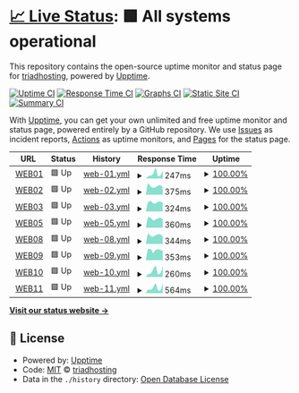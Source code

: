# [📈 Live Status](https://triadhosting.github.io/upptime): <!--live status--> **🟩 All systems operational**

This repository contains the open-source uptime monitor and status page for [triadhosting](https://triadhosting.github.io/upptime), powered by [Upptime](https://github.com/upptime/upptime).

[![Uptime CI](https://github.com/triadhosting/upptime/workflows/Uptime%20CI/badge.svg)](https://github.com/upptime/upptime/actions?query=workflow%3A%22Uptime+CI%22)
[![Response Time CI](https://github.com/triadhosting/upptime/workflows/Response%20Time%20CI/badge.svg)](https://github.com/upptime/upptime/actions?query=workflow%3A%22Response+Time+CI%22)
[![Graphs CI](https://github.com/triadhosting/upptime/workflows/Graphs%20CI/badge.svg)](https://github.com/upptime/upptime/actions?query=workflow%3A%22Graphs+CI%22)
[![Static Site CI](https://github.com/triadhosting/upptime/workflows/Static%20Site%20CI/badge.svg)](https://github.com/upptime/upptime/actions?query=workflow%3A%22Static+Site+CI%22)
[![Summary CI](https://github.com/triadhosting/upptime/workflows/Summary%20CI/badge.svg)](https://github.com/upptime/upptime/actions?query=workflow%3A%22Summary+CI%22)

With [Upptime](https://upptime.js.org), you can get your own unlimited and free uptime monitor and status page, powered entirely by a GitHub repository. We use [Issues](https://github.com/triadhosting/upptime/issues) as incident reports, [Actions](https://github.com/triadhosting/upptime/actions) as uptime monitors, and [Pages](https://triadhosting.github.io/upptime) for the status page.

<!--start: status pages-->
<!-- This summary is generated by Upptime (https://github.com/upptime/upptime) -->
<!-- Do not edit this manually, your changes will be overwritten -->
<!-- prettier-ignore -->
| URL | Status | History | Response Time | Uptime |
| --- | ------ | ------- | ------------- | ------ |
| <img alt="" src="https://favicons.githubusercontent.com/triadhosting01.com" height="13"> [WEB01](https://triadhosting01.com) | 🟩 Up | [web-01.yml](https://github.com/triadhosting/upptime/commits/HEAD/history/web-01.yml) | <details><summary><img alt="Response time graph" src="./graphs/web-01/response-time-week.png" height="20"> 247ms</summary><br><a href="https://status.triadhosting.com/history/web-01"><img alt="Response time 224" src="https://img.shields.io/endpoint?url=https%3A%2F%2Fraw.githubusercontent.com%2Ftriadhosting%2Fupptime%2FHEAD%2Fapi%2Fweb-01%2Fresponse-time.json"></a><br><a href="https://status.triadhosting.com/history/web-01"><img alt="24-hour response time 412" src="https://img.shields.io/endpoint?url=https%3A%2F%2Fraw.githubusercontent.com%2Ftriadhosting%2Fupptime%2FHEAD%2Fapi%2Fweb-01%2Fresponse-time-day.json"></a><br><a href="https://status.triadhosting.com/history/web-01"><img alt="7-day response time 247" src="https://img.shields.io/endpoint?url=https%3A%2F%2Fraw.githubusercontent.com%2Ftriadhosting%2Fupptime%2FHEAD%2Fapi%2Fweb-01%2Fresponse-time-week.json"></a><br><a href="https://status.triadhosting.com/history/web-01"><img alt="30-day response time 245" src="https://img.shields.io/endpoint?url=https%3A%2F%2Fraw.githubusercontent.com%2Ftriadhosting%2Fupptime%2FHEAD%2Fapi%2Fweb-01%2Fresponse-time-month.json"></a><br><a href="https://status.triadhosting.com/history/web-01"><img alt="1-year response time 224" src="https://img.shields.io/endpoint?url=https%3A%2F%2Fraw.githubusercontent.com%2Ftriadhosting%2Fupptime%2FHEAD%2Fapi%2Fweb-01%2Fresponse-time-year.json"></a></details> | <details><summary><a href="https://status.triadhosting.com/history/web-01">100.00%</a></summary><a href="https://status.triadhosting.com/history/web-01"><img alt="All-time uptime 100.00%" src="https://img.shields.io/endpoint?url=https%3A%2F%2Fraw.githubusercontent.com%2Ftriadhosting%2Fupptime%2FHEAD%2Fapi%2Fweb-01%2Fuptime.json"></a><br><a href="https://status.triadhosting.com/history/web-01"><img alt="24-hour uptime 100.00%" src="https://img.shields.io/endpoint?url=https%3A%2F%2Fraw.githubusercontent.com%2Ftriadhosting%2Fupptime%2FHEAD%2Fapi%2Fweb-01%2Fuptime-day.json"></a><br><a href="https://status.triadhosting.com/history/web-01"><img alt="7-day uptime 100.00%" src="https://img.shields.io/endpoint?url=https%3A%2F%2Fraw.githubusercontent.com%2Ftriadhosting%2Fupptime%2FHEAD%2Fapi%2Fweb-01%2Fuptime-week.json"></a><br><a href="https://status.triadhosting.com/history/web-01"><img alt="30-day uptime 100.00%" src="https://img.shields.io/endpoint?url=https%3A%2F%2Fraw.githubusercontent.com%2Ftriadhosting%2Fupptime%2FHEAD%2Fapi%2Fweb-01%2Fuptime-month.json"></a><br><a href="https://status.triadhosting.com/history/web-01"><img alt="1-year uptime 100.00%" src="https://img.shields.io/endpoint?url=https%3A%2F%2Fraw.githubusercontent.com%2Ftriadhosting%2Fupptime%2FHEAD%2Fapi%2Fweb-01%2Fuptime-year.json"></a></details>
| <img alt="" src="https://favicons.githubusercontent.com/triadhosting02.com" height="13"> [WEB02](https://triadhosting02.com) | 🟩 Up | [web-02.yml](https://github.com/triadhosting/upptime/commits/HEAD/history/web-02.yml) | <details><summary><img alt="Response time graph" src="./graphs/web-02/response-time-week.png" height="20"> 375ms</summary><br><a href="https://status.triadhosting.com/history/web-02"><img alt="Response time 354" src="https://img.shields.io/endpoint?url=https%3A%2F%2Fraw.githubusercontent.com%2Ftriadhosting%2Fupptime%2FHEAD%2Fapi%2Fweb-02%2Fresponse-time.json"></a><br><a href="https://status.triadhosting.com/history/web-02"><img alt="24-hour response time 322" src="https://img.shields.io/endpoint?url=https%3A%2F%2Fraw.githubusercontent.com%2Ftriadhosting%2Fupptime%2FHEAD%2Fapi%2Fweb-02%2Fresponse-time-day.json"></a><br><a href="https://status.triadhosting.com/history/web-02"><img alt="7-day response time 375" src="https://img.shields.io/endpoint?url=https%3A%2F%2Fraw.githubusercontent.com%2Ftriadhosting%2Fupptime%2FHEAD%2Fapi%2Fweb-02%2Fresponse-time-week.json"></a><br><a href="https://status.triadhosting.com/history/web-02"><img alt="30-day response time 355" src="https://img.shields.io/endpoint?url=https%3A%2F%2Fraw.githubusercontent.com%2Ftriadhosting%2Fupptime%2FHEAD%2Fapi%2Fweb-02%2Fresponse-time-month.json"></a><br><a href="https://status.triadhosting.com/history/web-02"><img alt="1-year response time 354" src="https://img.shields.io/endpoint?url=https%3A%2F%2Fraw.githubusercontent.com%2Ftriadhosting%2Fupptime%2FHEAD%2Fapi%2Fweb-02%2Fresponse-time-year.json"></a></details> | <details><summary><a href="https://status.triadhosting.com/history/web-02">100.00%</a></summary><a href="https://status.triadhosting.com/history/web-02"><img alt="All-time uptime 100.00%" src="https://img.shields.io/endpoint?url=https%3A%2F%2Fraw.githubusercontent.com%2Ftriadhosting%2Fupptime%2FHEAD%2Fapi%2Fweb-02%2Fuptime.json"></a><br><a href="https://status.triadhosting.com/history/web-02"><img alt="24-hour uptime 100.00%" src="https://img.shields.io/endpoint?url=https%3A%2F%2Fraw.githubusercontent.com%2Ftriadhosting%2Fupptime%2FHEAD%2Fapi%2Fweb-02%2Fuptime-day.json"></a><br><a href="https://status.triadhosting.com/history/web-02"><img alt="7-day uptime 100.00%" src="https://img.shields.io/endpoint?url=https%3A%2F%2Fraw.githubusercontent.com%2Ftriadhosting%2Fupptime%2FHEAD%2Fapi%2Fweb-02%2Fuptime-week.json"></a><br><a href="https://status.triadhosting.com/history/web-02"><img alt="30-day uptime 100.00%" src="https://img.shields.io/endpoint?url=https%3A%2F%2Fraw.githubusercontent.com%2Ftriadhosting%2Fupptime%2FHEAD%2Fapi%2Fweb-02%2Fuptime-month.json"></a><br><a href="https://status.triadhosting.com/history/web-02"><img alt="1-year uptime 100.00%" src="https://img.shields.io/endpoint?url=https%3A%2F%2Fraw.githubusercontent.com%2Ftriadhosting%2Fupptime%2FHEAD%2Fapi%2Fweb-02%2Fuptime-year.json"></a></details>
| <img alt="" src="https://favicons.githubusercontent.com/triadhosting03.com" height="13"> [WEB03](https://triadhosting03.com) | 🟩 Up | [web-03.yml](https://github.com/triadhosting/upptime/commits/HEAD/history/web-03.yml) | <details><summary><img alt="Response time graph" src="./graphs/web-03/response-time-week.png" height="20"> 324ms</summary><br><a href="https://status.triadhosting.com/history/web-03"><img alt="Response time 372" src="https://img.shields.io/endpoint?url=https%3A%2F%2Fraw.githubusercontent.com%2Ftriadhosting%2Fupptime%2FHEAD%2Fapi%2Fweb-03%2Fresponse-time.json"></a><br><a href="https://status.triadhosting.com/history/web-03"><img alt="24-hour response time 306" src="https://img.shields.io/endpoint?url=https%3A%2F%2Fraw.githubusercontent.com%2Ftriadhosting%2Fupptime%2FHEAD%2Fapi%2Fweb-03%2Fresponse-time-day.json"></a><br><a href="https://status.triadhosting.com/history/web-03"><img alt="7-day response time 324" src="https://img.shields.io/endpoint?url=https%3A%2F%2Fraw.githubusercontent.com%2Ftriadhosting%2Fupptime%2FHEAD%2Fapi%2Fweb-03%2Fresponse-time-week.json"></a><br><a href="https://status.triadhosting.com/history/web-03"><img alt="30-day response time 354" src="https://img.shields.io/endpoint?url=https%3A%2F%2Fraw.githubusercontent.com%2Ftriadhosting%2Fupptime%2FHEAD%2Fapi%2Fweb-03%2Fresponse-time-month.json"></a><br><a href="https://status.triadhosting.com/history/web-03"><img alt="1-year response time 372" src="https://img.shields.io/endpoint?url=https%3A%2F%2Fraw.githubusercontent.com%2Ftriadhosting%2Fupptime%2FHEAD%2Fapi%2Fweb-03%2Fresponse-time-year.json"></a></details> | <details><summary><a href="https://status.triadhosting.com/history/web-03">100.00%</a></summary><a href="https://status.triadhosting.com/history/web-03"><img alt="All-time uptime 100.00%" src="https://img.shields.io/endpoint?url=https%3A%2F%2Fraw.githubusercontent.com%2Ftriadhosting%2Fupptime%2FHEAD%2Fapi%2Fweb-03%2Fuptime.json"></a><br><a href="https://status.triadhosting.com/history/web-03"><img alt="24-hour uptime 100.00%" src="https://img.shields.io/endpoint?url=https%3A%2F%2Fraw.githubusercontent.com%2Ftriadhosting%2Fupptime%2FHEAD%2Fapi%2Fweb-03%2Fuptime-day.json"></a><br><a href="https://status.triadhosting.com/history/web-03"><img alt="7-day uptime 100.00%" src="https://img.shields.io/endpoint?url=https%3A%2F%2Fraw.githubusercontent.com%2Ftriadhosting%2Fupptime%2FHEAD%2Fapi%2Fweb-03%2Fuptime-week.json"></a><br><a href="https://status.triadhosting.com/history/web-03"><img alt="30-day uptime 100.00%" src="https://img.shields.io/endpoint?url=https%3A%2F%2Fraw.githubusercontent.com%2Ftriadhosting%2Fupptime%2FHEAD%2Fapi%2Fweb-03%2Fuptime-month.json"></a><br><a href="https://status.triadhosting.com/history/web-03"><img alt="1-year uptime 100.00%" src="https://img.shields.io/endpoint?url=https%3A%2F%2Fraw.githubusercontent.com%2Ftriadhosting%2Fupptime%2FHEAD%2Fapi%2Fweb-03%2Fuptime-year.json"></a></details>
| <img alt="" src="https://favicons.githubusercontent.com/triadhosting05.com" height="13"> [WEB05](https://triadhosting05.com) | 🟩 Up | [web-05.yml](https://github.com/triadhosting/upptime/commits/HEAD/history/web-05.yml) | <details><summary><img alt="Response time graph" src="./graphs/web-05/response-time-week.png" height="20"> 360ms</summary><br><a href="https://status.triadhosting.com/history/web-05"><img alt="Response time 361" src="https://img.shields.io/endpoint?url=https%3A%2F%2Fraw.githubusercontent.com%2Ftriadhosting%2Fupptime%2FHEAD%2Fapi%2Fweb-05%2Fresponse-time.json"></a><br><a href="https://status.triadhosting.com/history/web-05"><img alt="24-hour response time 335" src="https://img.shields.io/endpoint?url=https%3A%2F%2Fraw.githubusercontent.com%2Ftriadhosting%2Fupptime%2FHEAD%2Fapi%2Fweb-05%2Fresponse-time-day.json"></a><br><a href="https://status.triadhosting.com/history/web-05"><img alt="7-day response time 360" src="https://img.shields.io/endpoint?url=https%3A%2F%2Fraw.githubusercontent.com%2Ftriadhosting%2Fupptime%2FHEAD%2Fapi%2Fweb-05%2Fresponse-time-week.json"></a><br><a href="https://status.triadhosting.com/history/web-05"><img alt="30-day response time 372" src="https://img.shields.io/endpoint?url=https%3A%2F%2Fraw.githubusercontent.com%2Ftriadhosting%2Fupptime%2FHEAD%2Fapi%2Fweb-05%2Fresponse-time-month.json"></a><br><a href="https://status.triadhosting.com/history/web-05"><img alt="1-year response time 361" src="https://img.shields.io/endpoint?url=https%3A%2F%2Fraw.githubusercontent.com%2Ftriadhosting%2Fupptime%2FHEAD%2Fapi%2Fweb-05%2Fresponse-time-year.json"></a></details> | <details><summary><a href="https://status.triadhosting.com/history/web-05">100.00%</a></summary><a href="https://status.triadhosting.com/history/web-05"><img alt="All-time uptime 100.00%" src="https://img.shields.io/endpoint?url=https%3A%2F%2Fraw.githubusercontent.com%2Ftriadhosting%2Fupptime%2FHEAD%2Fapi%2Fweb-05%2Fuptime.json"></a><br><a href="https://status.triadhosting.com/history/web-05"><img alt="24-hour uptime 100.00%" src="https://img.shields.io/endpoint?url=https%3A%2F%2Fraw.githubusercontent.com%2Ftriadhosting%2Fupptime%2FHEAD%2Fapi%2Fweb-05%2Fuptime-day.json"></a><br><a href="https://status.triadhosting.com/history/web-05"><img alt="7-day uptime 100.00%" src="https://img.shields.io/endpoint?url=https%3A%2F%2Fraw.githubusercontent.com%2Ftriadhosting%2Fupptime%2FHEAD%2Fapi%2Fweb-05%2Fuptime-week.json"></a><br><a href="https://status.triadhosting.com/history/web-05"><img alt="30-day uptime 100.00%" src="https://img.shields.io/endpoint?url=https%3A%2F%2Fraw.githubusercontent.com%2Ftriadhosting%2Fupptime%2FHEAD%2Fapi%2Fweb-05%2Fuptime-month.json"></a><br><a href="https://status.triadhosting.com/history/web-05"><img alt="1-year uptime 100.00%" src="https://img.shields.io/endpoint?url=https%3A%2F%2Fraw.githubusercontent.com%2Ftriadhosting%2Fupptime%2FHEAD%2Fapi%2Fweb-05%2Fuptime-year.json"></a></details>
| <img alt="" src="https://favicons.githubusercontent.com/triadhosting08.com" height="13"> [WEB08](https://triadhosting08.com) | 🟩 Up | [web-08.yml](https://github.com/triadhosting/upptime/commits/HEAD/history/web-08.yml) | <details><summary><img alt="Response time graph" src="./graphs/web-08/response-time-week.png" height="20"> 344ms</summary><br><a href="https://status.triadhosting.com/history/web-08"><img alt="Response time 355" src="https://img.shields.io/endpoint?url=https%3A%2F%2Fraw.githubusercontent.com%2Ftriadhosting%2Fupptime%2FHEAD%2Fapi%2Fweb-08%2Fresponse-time.json"></a><br><a href="https://status.triadhosting.com/history/web-08"><img alt="24-hour response time 298" src="https://img.shields.io/endpoint?url=https%3A%2F%2Fraw.githubusercontent.com%2Ftriadhosting%2Fupptime%2FHEAD%2Fapi%2Fweb-08%2Fresponse-time-day.json"></a><br><a href="https://status.triadhosting.com/history/web-08"><img alt="7-day response time 344" src="https://img.shields.io/endpoint?url=https%3A%2F%2Fraw.githubusercontent.com%2Ftriadhosting%2Fupptime%2FHEAD%2Fapi%2Fweb-08%2Fresponse-time-week.json"></a><br><a href="https://status.triadhosting.com/history/web-08"><img alt="30-day response time 356" src="https://img.shields.io/endpoint?url=https%3A%2F%2Fraw.githubusercontent.com%2Ftriadhosting%2Fupptime%2FHEAD%2Fapi%2Fweb-08%2Fresponse-time-month.json"></a><br><a href="https://status.triadhosting.com/history/web-08"><img alt="1-year response time 355" src="https://img.shields.io/endpoint?url=https%3A%2F%2Fraw.githubusercontent.com%2Ftriadhosting%2Fupptime%2FHEAD%2Fapi%2Fweb-08%2Fresponse-time-year.json"></a></details> | <details><summary><a href="https://status.triadhosting.com/history/web-08">100.00%</a></summary><a href="https://status.triadhosting.com/history/web-08"><img alt="All-time uptime 100.00%" src="https://img.shields.io/endpoint?url=https%3A%2F%2Fraw.githubusercontent.com%2Ftriadhosting%2Fupptime%2FHEAD%2Fapi%2Fweb-08%2Fuptime.json"></a><br><a href="https://status.triadhosting.com/history/web-08"><img alt="24-hour uptime 100.00%" src="https://img.shields.io/endpoint?url=https%3A%2F%2Fraw.githubusercontent.com%2Ftriadhosting%2Fupptime%2FHEAD%2Fapi%2Fweb-08%2Fuptime-day.json"></a><br><a href="https://status.triadhosting.com/history/web-08"><img alt="7-day uptime 100.00%" src="https://img.shields.io/endpoint?url=https%3A%2F%2Fraw.githubusercontent.com%2Ftriadhosting%2Fupptime%2FHEAD%2Fapi%2Fweb-08%2Fuptime-week.json"></a><br><a href="https://status.triadhosting.com/history/web-08"><img alt="30-day uptime 100.00%" src="https://img.shields.io/endpoint?url=https%3A%2F%2Fraw.githubusercontent.com%2Ftriadhosting%2Fupptime%2FHEAD%2Fapi%2Fweb-08%2Fuptime-month.json"></a><br><a href="https://status.triadhosting.com/history/web-08"><img alt="1-year uptime 100.00%" src="https://img.shields.io/endpoint?url=https%3A%2F%2Fraw.githubusercontent.com%2Ftriadhosting%2Fupptime%2FHEAD%2Fapi%2Fweb-08%2Fuptime-year.json"></a></details>
| <img alt="" src="https://favicons.githubusercontent.com/triadhosting09.com" height="13"> [WEB09](https://triadhosting09.com) | 🟩 Up | [web-09.yml](https://github.com/triadhosting/upptime/commits/HEAD/history/web-09.yml) | <details><summary><img alt="Response time graph" src="./graphs/web-09/response-time-week.png" height="20"> 353ms</summary><br><a href="https://status.triadhosting.com/history/web-09"><img alt="Response time 355" src="https://img.shields.io/endpoint?url=https%3A%2F%2Fraw.githubusercontent.com%2Ftriadhosting%2Fupptime%2FHEAD%2Fapi%2Fweb-09%2Fresponse-time.json"></a><br><a href="https://status.triadhosting.com/history/web-09"><img alt="24-hour response time 319" src="https://img.shields.io/endpoint?url=https%3A%2F%2Fraw.githubusercontent.com%2Ftriadhosting%2Fupptime%2FHEAD%2Fapi%2Fweb-09%2Fresponse-time-day.json"></a><br><a href="https://status.triadhosting.com/history/web-09"><img alt="7-day response time 353" src="https://img.shields.io/endpoint?url=https%3A%2F%2Fraw.githubusercontent.com%2Ftriadhosting%2Fupptime%2FHEAD%2Fapi%2Fweb-09%2Fresponse-time-week.json"></a><br><a href="https://status.triadhosting.com/history/web-09"><img alt="30-day response time 357" src="https://img.shields.io/endpoint?url=https%3A%2F%2Fraw.githubusercontent.com%2Ftriadhosting%2Fupptime%2FHEAD%2Fapi%2Fweb-09%2Fresponse-time-month.json"></a><br><a href="https://status.triadhosting.com/history/web-09"><img alt="1-year response time 355" src="https://img.shields.io/endpoint?url=https%3A%2F%2Fraw.githubusercontent.com%2Ftriadhosting%2Fupptime%2FHEAD%2Fapi%2Fweb-09%2Fresponse-time-year.json"></a></details> | <details><summary><a href="https://status.triadhosting.com/history/web-09">100.00%</a></summary><a href="https://status.triadhosting.com/history/web-09"><img alt="All-time uptime 100.00%" src="https://img.shields.io/endpoint?url=https%3A%2F%2Fraw.githubusercontent.com%2Ftriadhosting%2Fupptime%2FHEAD%2Fapi%2Fweb-09%2Fuptime.json"></a><br><a href="https://status.triadhosting.com/history/web-09"><img alt="24-hour uptime 100.00%" src="https://img.shields.io/endpoint?url=https%3A%2F%2Fraw.githubusercontent.com%2Ftriadhosting%2Fupptime%2FHEAD%2Fapi%2Fweb-09%2Fuptime-day.json"></a><br><a href="https://status.triadhosting.com/history/web-09"><img alt="7-day uptime 100.00%" src="https://img.shields.io/endpoint?url=https%3A%2F%2Fraw.githubusercontent.com%2Ftriadhosting%2Fupptime%2FHEAD%2Fapi%2Fweb-09%2Fuptime-week.json"></a><br><a href="https://status.triadhosting.com/history/web-09"><img alt="30-day uptime 100.00%" src="https://img.shields.io/endpoint?url=https%3A%2F%2Fraw.githubusercontent.com%2Ftriadhosting%2Fupptime%2FHEAD%2Fapi%2Fweb-09%2Fuptime-month.json"></a><br><a href="https://status.triadhosting.com/history/web-09"><img alt="1-year uptime 100.00%" src="https://img.shields.io/endpoint?url=https%3A%2F%2Fraw.githubusercontent.com%2Ftriadhosting%2Fupptime%2FHEAD%2Fapi%2Fweb-09%2Fuptime-year.json"></a></details>
| <img alt="" src="https://favicons.githubusercontent.com/triadhosting10.com" height="13"> [WEB10](https://triadhosting10.com) | 🟩 Up | [web-10.yml](https://github.com/triadhosting/upptime/commits/HEAD/history/web-10.yml) | <details><summary><img alt="Response time graph" src="./graphs/web-10/response-time-week.png" height="20"> 260ms</summary><br><a href="https://status.triadhosting.com/history/web-10"><img alt="Response time 236" src="https://img.shields.io/endpoint?url=https%3A%2F%2Fraw.githubusercontent.com%2Ftriadhosting%2Fupptime%2FHEAD%2Fapi%2Fweb-10%2Fresponse-time.json"></a><br><a href="https://status.triadhosting.com/history/web-10"><img alt="24-hour response time 466" src="https://img.shields.io/endpoint?url=https%3A%2F%2Fraw.githubusercontent.com%2Ftriadhosting%2Fupptime%2FHEAD%2Fapi%2Fweb-10%2Fresponse-time-day.json"></a><br><a href="https://status.triadhosting.com/history/web-10"><img alt="7-day response time 260" src="https://img.shields.io/endpoint?url=https%3A%2F%2Fraw.githubusercontent.com%2Ftriadhosting%2Fupptime%2FHEAD%2Fapi%2Fweb-10%2Fresponse-time-week.json"></a><br><a href="https://status.triadhosting.com/history/web-10"><img alt="30-day response time 249" src="https://img.shields.io/endpoint?url=https%3A%2F%2Fraw.githubusercontent.com%2Ftriadhosting%2Fupptime%2FHEAD%2Fapi%2Fweb-10%2Fresponse-time-month.json"></a><br><a href="https://status.triadhosting.com/history/web-10"><img alt="1-year response time 236" src="https://img.shields.io/endpoint?url=https%3A%2F%2Fraw.githubusercontent.com%2Ftriadhosting%2Fupptime%2FHEAD%2Fapi%2Fweb-10%2Fresponse-time-year.json"></a></details> | <details><summary><a href="https://status.triadhosting.com/history/web-10">100.00%</a></summary><a href="https://status.triadhosting.com/history/web-10"><img alt="All-time uptime 100.00%" src="https://img.shields.io/endpoint?url=https%3A%2F%2Fraw.githubusercontent.com%2Ftriadhosting%2Fupptime%2FHEAD%2Fapi%2Fweb-10%2Fuptime.json"></a><br><a href="https://status.triadhosting.com/history/web-10"><img alt="24-hour uptime 100.00%" src="https://img.shields.io/endpoint?url=https%3A%2F%2Fraw.githubusercontent.com%2Ftriadhosting%2Fupptime%2FHEAD%2Fapi%2Fweb-10%2Fuptime-day.json"></a><br><a href="https://status.triadhosting.com/history/web-10"><img alt="7-day uptime 100.00%" src="https://img.shields.io/endpoint?url=https%3A%2F%2Fraw.githubusercontent.com%2Ftriadhosting%2Fupptime%2FHEAD%2Fapi%2Fweb-10%2Fuptime-week.json"></a><br><a href="https://status.triadhosting.com/history/web-10"><img alt="30-day uptime 100.00%" src="https://img.shields.io/endpoint?url=https%3A%2F%2Fraw.githubusercontent.com%2Ftriadhosting%2Fupptime%2FHEAD%2Fapi%2Fweb-10%2Fuptime-month.json"></a><br><a href="https://status.triadhosting.com/history/web-10"><img alt="1-year uptime 100.00%" src="https://img.shields.io/endpoint?url=https%3A%2F%2Fraw.githubusercontent.com%2Ftriadhosting%2Fupptime%2FHEAD%2Fapi%2Fweb-10%2Fuptime-year.json"></a></details>
| <img alt="" src="https://favicons.githubusercontent.com/triadhosting11.com" height="13"> [WEB11](https://triadhosting11.com) | 🟩 Up | [web-11.yml](https://github.com/triadhosting/upptime/commits/HEAD/history/web-11.yml) | <details><summary><img alt="Response time graph" src="./graphs/web-11/response-time-week.png" height="20"> 564ms</summary><br><a href="https://status.triadhosting.com/history/web-11"><img alt="Response time 435" src="https://img.shields.io/endpoint?url=https%3A%2F%2Fraw.githubusercontent.com%2Ftriadhosting%2Fupptime%2FHEAD%2Fapi%2Fweb-11%2Fresponse-time.json"></a><br><a href="https://status.triadhosting.com/history/web-11"><img alt="24-hour response time 1011" src="https://img.shields.io/endpoint?url=https%3A%2F%2Fraw.githubusercontent.com%2Ftriadhosting%2Fupptime%2FHEAD%2Fapi%2Fweb-11%2Fresponse-time-day.json"></a><br><a href="https://status.triadhosting.com/history/web-11"><img alt="7-day response time 564" src="https://img.shields.io/endpoint?url=https%3A%2F%2Fraw.githubusercontent.com%2Ftriadhosting%2Fupptime%2FHEAD%2Fapi%2Fweb-11%2Fresponse-time-week.json"></a><br><a href="https://status.triadhosting.com/history/web-11"><img alt="30-day response time 492" src="https://img.shields.io/endpoint?url=https%3A%2F%2Fraw.githubusercontent.com%2Ftriadhosting%2Fupptime%2FHEAD%2Fapi%2Fweb-11%2Fresponse-time-month.json"></a><br><a href="https://status.triadhosting.com/history/web-11"><img alt="1-year response time 435" src="https://img.shields.io/endpoint?url=https%3A%2F%2Fraw.githubusercontent.com%2Ftriadhosting%2Fupptime%2FHEAD%2Fapi%2Fweb-11%2Fresponse-time-year.json"></a></details> | <details><summary><a href="https://status.triadhosting.com/history/web-11">100.00%</a></summary><a href="https://status.triadhosting.com/history/web-11"><img alt="All-time uptime 100.00%" src="https://img.shields.io/endpoint?url=https%3A%2F%2Fraw.githubusercontent.com%2Ftriadhosting%2Fupptime%2FHEAD%2Fapi%2Fweb-11%2Fuptime.json"></a><br><a href="https://status.triadhosting.com/history/web-11"><img alt="24-hour uptime 100.00%" src="https://img.shields.io/endpoint?url=https%3A%2F%2Fraw.githubusercontent.com%2Ftriadhosting%2Fupptime%2FHEAD%2Fapi%2Fweb-11%2Fuptime-day.json"></a><br><a href="https://status.triadhosting.com/history/web-11"><img alt="7-day uptime 100.00%" src="https://img.shields.io/endpoint?url=https%3A%2F%2Fraw.githubusercontent.com%2Ftriadhosting%2Fupptime%2FHEAD%2Fapi%2Fweb-11%2Fuptime-week.json"></a><br><a href="https://status.triadhosting.com/history/web-11"><img alt="30-day uptime 100.00%" src="https://img.shields.io/endpoint?url=https%3A%2F%2Fraw.githubusercontent.com%2Ftriadhosting%2Fupptime%2FHEAD%2Fapi%2Fweb-11%2Fuptime-month.json"></a><br><a href="https://status.triadhosting.com/history/web-11"><img alt="1-year uptime 100.00%" src="https://img.shields.io/endpoint?url=https%3A%2F%2Fraw.githubusercontent.com%2Ftriadhosting%2Fupptime%2FHEAD%2Fapi%2Fweb-11%2Fuptime-year.json"></a></details>

<!--end: status pages-->

[**Visit our status website →**](https://triadhosting.github.io/upptime)

## 📄 License

- Powered by: [Upptime](https://github.com/upptime/upptime)
- Code: [MIT](./LICENSE) © [triadhosting](https://triadhosting.github.io/upptime)
- Data in the `./history` directory: [Open Database License](https://opendatacommons.org/licenses/odbl/1-0/)
